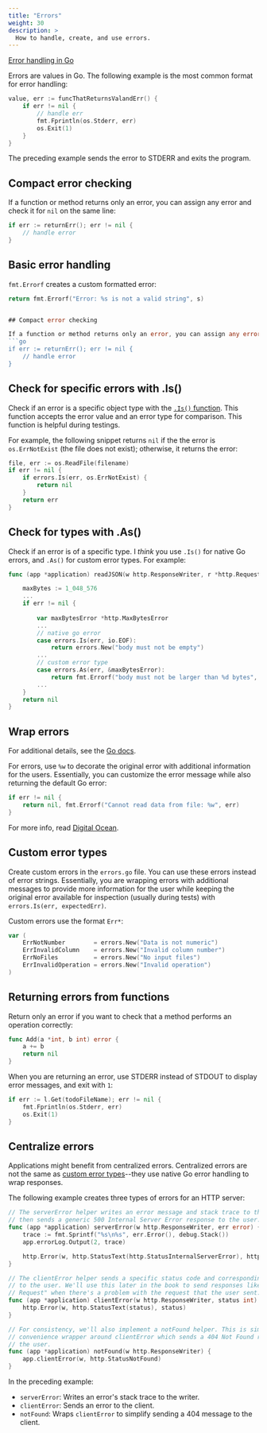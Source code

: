 ```yaml
---
title: "Errors"
weight: 30
description: >
  How to handle, create, and use errors.
---
```


[Error handling in Go](https://go.dev/blog/error-handling-and-go)

Errors are values in Go. The following example is the most common format for error handling:
```go
value, err := funcThatReturnsValandErr() {
    if err != nil {
        // handle err
        fmt.Fprintln(os.Stderr, err)
        os.Exit(1)
    }
}
```

The preceding example sends the error to STDERR and exits the program.


## Compact error checking

If a function or method returns only an error, you can assign any error and check it for `nil` on the same line:
```go
if err := returnErr(); err != nil {
    // handle error
}
```
## Basic error handling

`fmt.Errorf` creates a custom formatted error:
```go
return fmt.Errorf("Error: %s is not a valid string", s)


## Compact error checking

If a function or method returns only an error, you can assign any error and check it for `nil` on the same line:
```go
if err := returnErr(); err != nil {
    // handle error
}
```

## Check for specific errors with .Is()

Check if an error is a specific object type with the [`.Is()` function](https://pkg.go.dev/errors#Is). This function accepts the error value and an error type for comparison. This function is helpful during testings.

For example, the following snippet returns `nil` if the the error is `os.ErrNotExist` (the file does not exist); otherwise, it returns the error:
```go
file, err := os.ReadFile(filename)
if err != nil {
    if errors.Is(err, os.ErrNotExist) {
        return nil
    }
    return err
}
```

## Check for types with .As()

Check if an error is of a specific type. I _think_ you use `.Is()` for native Go errors, and `.As()` for custom error types. For example:

```go
func (app *application) readJSON(w http.ResponseWriter, r *http.Request, dst any) error {

	maxBytes := 1_048_576
	...
	if err != nil {
		
		var maxBytesError *http.MaxBytesError
        ...
        // native go error
		case errors.Is(err, io.EOF):
			return errors.New("body must not be empty")
        ...
        // custom error type
		case errors.As(err, &maxBytesError):
			return fmt.Errorf("body must not be larger than %d bytes", maxBytesError.Limit)
        ...
	}
	return nil
}
```

## Wrap errors

For additional details, see the [Go docs](https://go.dev/blog/go1.13-errors#wrapping-errors-with-w).

For errors, use `%w` to decorate the original error with additional information for the users. Essentially, you can customize the error message while also returning the default Go error:
```go
if err != nil {
    return nil, fmt.Errorf("Cannot read data from file: %w", err)
}
```
For more info, read [Digital Ocean](https://www.digitalocean.com/community/tutorials/how-to-add-extra-information-to-errors-in-go).

## Custom error types

Create custom errors in the `errors.go` file. You can use these errors instead of error strings. Essentially, you are wrapping errors with additional messages to provide more information for the user while keeping the original error available for inspection (usually during tests) with `errors.Is(err, expectedErr)`.

Custom errors use the format `Err*`:
```go
var (
    ErrNotNumber        = errors.New("Data is not numeric")
    ErrInvalidColumn    = errors.New("Invalid column number")
    ErrNoFiles          = errors.New("No input files")
    ErrInvalidOperation = errors.New("Invalid operation")
)
```

## Returning errors from functions

Return only an error if you want to check that a method performs an operation correctly:

```go
func Add(a *int, b int) error {
    a += b
    return nil
}
```
When you are returning an error, use STDERR instead of STDOUT to display error messages, and exit with `1`:
```go
if err := l.Get(todoFileName); err != nil {
    fmt.Fprintln(os.Stderr, err)
    os.Exit(1)
}
```

## Centralize errors

Applications might benefit from centralized errors. Centralized errors are not the same as [custom error types](#custom-error-types)--they use native Go error handling to wrap responses.

The following example creates three types of errors for an HTTP server:


```go
// The serverError helper writes an error message and stack trace to the errorLog,
// then sends a generic 500 Internal Server Error response to the user.
func (app *application) serverError(w http.ResponseWriter, err error) {
	trace := fmt.Sprintf("%s\n%s", err.Error(), debug.Stack())
	app.errorLog.Output(2, trace)

	http.Error(w, http.StatusText(http.StatusInternalServerError), http.StatusInternalServerError)
}

// The clientError helper sends a specific status code and corresponding description
// to the user. We'll use this later in the book to send responses like 400 "Bad
// Request" when there's a problem with the request that the user sent.
func (app *application) clientError(w http.ResponseWriter, status int) {
	http.Error(w, http.StatusText(status), status)
}

// For consistency, we'll also implement a notFound helper. This is simply a
// convenience wrapper around clientError which sends a 404 Not Found response to
// the user.
func (app *application) notFound(w http.ResponseWriter) {
	app.clientError(w, http.StatusNotFound)
}
```
In the preceding example:
- `serverError`: Writes an error's stack trace to the writer. 
- `clientError`: Sends an error to the client.
- `notFound`: Wraps `clientError` to simplify sending a 404 message to the client.